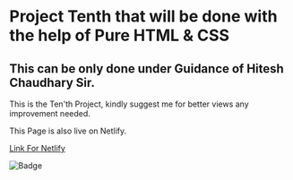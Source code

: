# Project Tenth that will be done with the help of Pure HTML & CSS 
## This can be only done under Guidance of Hitesh Chaudhary Sir.

This is the Ten'th Project, kindly suggest me for better views any improvement needed.

This Page is also live on Netlify.

[Link For Netlify](https://10th-project-paragsawai.netlify.app/) 

![Badge](https://img.shields.io/badge/Projects%20of-HTML%20%26%20CSS-brightgreen)
